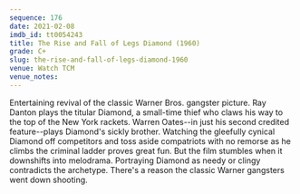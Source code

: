 ```yaml
---
sequence: 176
date: 2021-02-08
imdb_id: tt0054243
title: The Rise and Fall of Legs Diamond (1960)
grade: C+
slug: the-rise-and-fall-of-legs-diamond-1960
venue: Watch TCM
venue_notes:
---
```


Entertaining revival of the classic Warner Bros. gangster picture. Ray Danton plays the titular Diamond, a small-time thief who claws his way to the top of the New York rackets. Warren Oates--in just his second credited feature--plays Diamond's sickly brother. Watching the gleefully cynical Diamond off competitors and toss aside compatriots with no remorse as he climbs the criminal ladder proves great fun. But the film stumbles when it downshifts into melodrama. Portraying Diamond as needy or clingy contradicts the archetype. There's a reason the classic Warner gangsters went down shooting.

